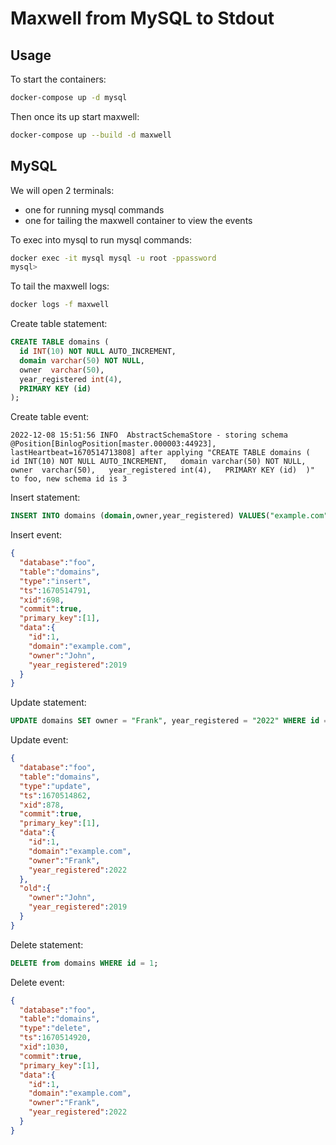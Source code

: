 # Maxwell from MySQL to Stdout

## Usage

To start the containers:

```bash
docker-compose up -d mysql
```

Then once its up start maxwell:

```bash
docker-compose up --build -d maxwell
```

## MySQL

We will open 2 terminals:
- one for running mysql commands
- one for tailing the maxwell container to view the events

To exec into mysql to run mysql commands:

```bash
docker exec -it mysql mysql -u root -ppassword
mysql>
```

To tail the maxwell logs:

```bash
docker logs -f maxwell
```

Create table statement:

```sql
CREATE TABLE domains (
  id INT(10) NOT NULL AUTO_INCREMENT,
  domain varchar(50) NOT NULL,
  owner  varchar(50),
  year_registered int(4),
  PRIMARY KEY (id)
);
```

Create table event:

```
2022-12-08 15:51:56 INFO  AbstractSchemaStore - storing schema @Position[BinlogPosition[master.000003:44923], lastHeartbeat=1670514713808] after applying "CREATE TABLE domains (   id INT(10) NOT NULL AUTO_INCREMENT,   domain varchar(50) NOT NULL,    owner  varchar(50),   year_registered int(4),   PRIMARY KEY (id)  )" to foo, new schema id is 3
```

Insert statement:

```sql
INSERT INTO domains (domain,owner,year_registered) VALUES("example.com", "John", 2019);
```

Insert event:

```json
{
  "database":"foo",
  "table":"domains",
  "type":"insert",
  "ts":1670514791,
  "xid":698,
  "commit":true,
  "primary_key":[1],
  "data":{
    "id":1,
    "domain":"example.com",
    "owner":"John",
    "year_registered":2019
  }
}
```

Update statement:

```sql
UPDATE domains SET owner = "Frank", year_registered = "2022" WHERE id = 1;
```

Update event:

```json
{
  "database":"foo",
  "table":"domains",
  "type":"update",
  "ts":1670514862,
  "xid":878,
  "commit":true,
  "primary_key":[1],
  "data":{
    "id":1,
    "domain":"example.com",
    "owner":"Frank",
    "year_registered":2022
  },
  "old":{
    "owner":"John",
    "year_registered":2019
  }
}
```

Delete statement:

```sql
DELETE from domains WHERE id = 1;
```

Delete event:

```json
{
  "database":"foo",
  "table":"domains",
  "type":"delete",
  "ts":1670514920,
  "xid":1030,
  "commit":true,
  "primary_key":[1],
  "data":{
    "id":1,
    "domain":"example.com",
    "owner":"Frank",
    "year_registered":2022
  }
}
```
